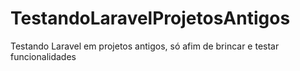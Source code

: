 # TestandoLaravelProjetosAntigos
Testando Laravel em projetos antigos, só afim de brincar e testar funcionalidades
